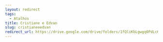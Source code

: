 ```yaml
---
layout: redirect
tags:
  - Atalhos
title: Cristiane e Edvan
slug: cristianeeedvan
redirect_url: https://drive.google.com/drive/folders/1fQliKbLgwgq0PdLcKBSdEW09TkOEgEQ-?usp=drive_link
---
```

